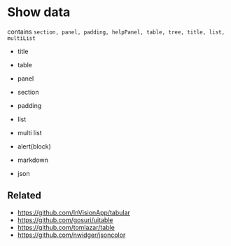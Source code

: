 # Show data

contains `section, panel, padding, helpPanel, table, tree, title, list, multiList`

- title
- table
- panel
- section
- padding
- list
- multi list
- alert(block)

- markdown
- json

## Related

- https://github.com/InVisionApp/tabular
- https://github.com/gosuri/uitable
- https://github.com/tomlazar/table
- https://github.com/nwidger/jsoncolor
